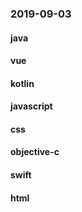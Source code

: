### 2019-09-03

#### java

#### vue

#### kotlin

#### javascript

#### css

#### objective-c

#### swift

#### html
